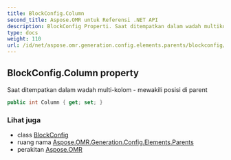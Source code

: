 ```yaml
---
title: BlockConfig.Column
second_title: Aspose.OMR untuk Referensi .NET API
description: BlockConfig Properti. Saat ditempatkan dalam wadah multikolom  mewakili posisi di parent
type: docs
weight: 110
url: /id/net/aspose.omr.generation.config.elements.parents/blockconfig/column/
---
```

## BlockConfig.Column property

Saat ditempatkan dalam wadah multi-kolom - mewakili posisi di parent

```csharp
public int Column { get; set; }
```

### Lihat juga

* class [BlockConfig](../)
* ruang nama [Aspose.OMR.Generation.Config.Elements.Parents](../../blockconfig/)
* perakitan [Aspose.OMR](../../../)


